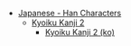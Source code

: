 - [Japanese - Han Characters](<../../../../ja_han/README.md>)
	- [Kyoiku Kanji 2](<../../../../ja_han/1_kyoiku/kyoiku-2/README.md>)
		- [Kyoiku Kanji 2 (ko)](<../../../../ja_han/1_kyoiku/kyoiku-2/ko.md>)